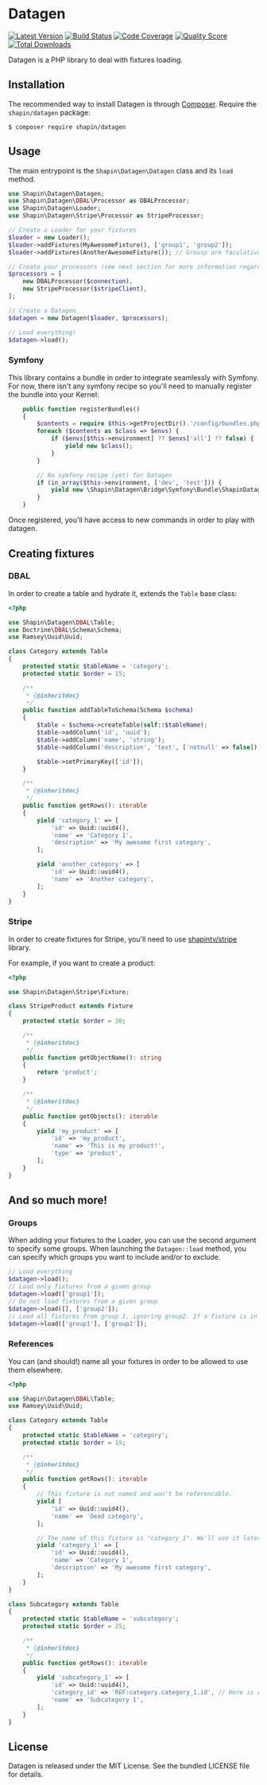# Datagen

[![Latest Version](https://img.shields.io/github/release/shapintv/datagen.svg?style=flat-square)](https://github.com/shapintv/datagen/releases)
[![Build Status](https://img.shields.io/travis/shapintv/datagen.svg?style=flat-square)](https://travis-ci.com/shapintv/datagen)
[![Code Coverage](https://img.shields.io/scrutinizer/coverage/g/shapintv/datagen.svg?style=flat-square)](https://scrutinizer-ci.com/g/shapintv/datagen)
[![Quality Score](https://img.shields.io/scrutinizer/g/shapintv/datagen.svg?style=flat-square)](https://scrutinizer-ci.com/g/shapintv/datagen)
[![Total Downloads](https://img.shields.io/packagist/dt/shapin/datagen.svg?style=flat-square)](https://packagist.org/packages/shapin/datagen)

Datagen is a PHP library to deal with fixtures loading.

## Installation

The recommended way to install Datagen is through
[Composer](http://getcomposer.org/). Require the `shapin/datagen` package:

    $ composer require shapin/datagen

## Usage

The main entrypoint is the `Shapin\Datagen\Datagen` class and its `load` method.

```php
use Shapin\Datagen\Datagen;
use Shapin\Datagen\DBAL\Processor as DBALProcessor;
use Shapin\Datagen\Loader;
use Shapin\Datagen\Stripe\Processor as StripeProcessor;

// Create a Loader for your fixtures
$loader = new Loader();
$loader->addFixtures(MyAwesomeFixture(), ['group1', 'group2']);
$loader->addFixtures(AnotherAwesomeFixture()); // Grousp are faculative

// Create your processors (see next section for more information regarding supported fixtures)
$processors = [
    new DBALProcessor($connection),
    new StripeProcessor($stripeClient),
];

// Create a Datagen
$datagen = new Datagen($loader, $processors);

// Load everything!
$datagen->load();
```

### Symfony

This library contains a bundle in order to integrate seamlessly with Symfony. For now, there isn't any symfony recipe so you'll need to manually register the bundle into your Kernel:

```php
    public function registerBundles()
    {
        $contents = require $this->getProjectDir().'/config/bundles.php';
        foreach ($contents as $class => $envs) {
            if ($envs[$this->environment] ?? $envs['all'] ?? false) {
                yield new $class();
            }
        }

        // No symfony recipe (yet) for Datagen
        if (in_array($this->environment, ['dev', 'test'])) {
            yield new \Shapin\Datagen\Bridge\Symfony\Bundle\ShapinDatagenBundle();
        }
    }
```

Once registered, you'll have access to new commands in order to play with datagen.

## Creating fixtures

### DBAL

In order to create a table and hydrate it, extends the `Table` base class:

```php
<?php

use Shapin\Datagen\DBAL\Table;
use Doctrine\DBAL\Schema\Schema;
use Ramsey\Uuid\Uuid;

class Category extends Table
{
    protected static $tableName = 'category';
    protected static $order = 15;

    /**
     * {@inheritdoc}
     */
    public function addTableToSchema(Schema $schema)
    {
        $table = $schema->createTable(self::$tableName);
        $table->addColumn('id', 'uuid');
        $table->addColumn('name', 'string');
        $table->addColumn('description', 'text', ['notnull' => false]);

        $table->setPrimaryKey(['id']);
    }

    /**
     * {@inheritdoc}
     */
    public function getRows(): iterable
    {
        yield 'category_1' => [
            'id' => Uuid::uuid4(),
            'name' => 'Category 1',
            'description' => 'My awesome first category',
        ];

        yield 'another_category' => [
            'id' => Uuid::uuid4(),
            'name' => 'Another category',
        ];
    }
}
```

### Stripe

In order to create fixtures for Stripe, you'll need to use [shapintv/stripe](https://github.com/shapintv/stripe) library.

For example, if you want to create a product:

```php
<?php

use Shapin\Datagen\Stripe\Fixture;

class StripeProduct extends Fixture
{
    protected static $order = 30;

    /**
     * {@inheritdoc}
     */
    public function getObjectName(): string
    {
        return 'product';
    }

    /**
     * {@inheritdoc}
     */
    public function getObjects(): iterable
    {
        yield 'my_product' => [
            'id' => 'my_product',
            'name' => 'This is my product!',
            'type' => 'product',
        ];
    }
}
```

## And so much more!

### Groups

When adding your fixtures to the Loader, you can use the second argument to specify some groups.
When launching the `Datagen::load` method, you can specify which groups you want to include and/or to exclude.

```php
// Load everything
$datagen->load();
// Load only fixtures from a given group
$datagen->load(['group1']);
// Do not load fixtures from a given group
$datagen->load([], ['group2']);
// Load all fixtures from group 1, ignoring group2. If a fixture is in both group, it will be ignored.
$datagen->load(['group1'], ['group2']);
```

### References

You can (and should!) name all your fixtures in order to be allowed to use them elsewhere.

```php
<?php

use Shapin\Datagen\DBAL\Table;
use Ramsey\Uuid\Uuid;

class Category extends Table
{
    protected static $tableName = 'category';
    protected static $order = 15;

    /**
     * {@inheritdoc}
     */
    public function getRows(): iterable
    {
        // This fixture is not named and won't be referencable.
        yield [
            'id' => Uuid::uuid4(),
            'name' => 'Dead category',
        ];

        // The name of this fixture is "category_1". We'll use it later!
        yield 'category_1' => [
            'id' => Uuid::uuid4(),
            'name' => 'Category 1',
            'description' => 'My awesome first category',
        ];
    }
}

class Subcategory extends Table
{
    protected static $tableName = 'subcategory';
    protected static $order = 25;

    /**
     * {@inheritdoc}
     */
    public function getRows(): iterable
    {
        yield 'subcategory_1' => [
            'id' => Uuid::uuid4(),
            'category_id' => 'REF:category.category_1.id', // Here is our reference!
            'name' => 'Subcategory 1',
        ];
    }
}
```

## License

Datagen is released under the MIT License. See the bundled LICENSE file for details.
